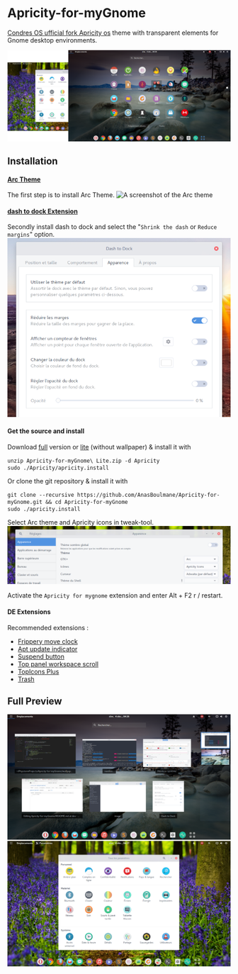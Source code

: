# Apricity-for-myGnome
[Condres OS ufficial fork Apricity os](https://condresos.codelinsoft.it) theme with transparent elements for Gnome desktop environments. 

![A screenshot of the Apricity theme](https://github.com/AnasBoulmane/Apricity-for-myGnome/blob/dev/images/Capture%204.png)

## Installation
#### [Arc Theme](https://github.com/horst3b.rabat.sqli.com/users/sign_in180/arc-theme)
The first step is to install Arc Theme.
![A screenshot of the Arc theme](http://i.imgur.com/Ph5ObOa.png)
#### [dash to dock Extension](https://extensions.gnome.org/extension/307/dash-to-dock/)
Secondly install dash to dock and select the "`Shrink the dash` or `Reduce margins`" option.
![A screenshot of the dash to dock params](https://github.com/AnasBoulmane/Apricity-for-myGnome/blob/dev/images/dash-to-dock.png)
#### Get the source and install
Download [full](https://mega.nz/#!rAQBgb.rabat.sqli.com/users/sign_inCJb!bB3M4GdPdLbfkYULj_JhG1kP-KIEt48Xf_HiFJpdNcU) version or [lite](https://mega.nz/#!vdAGVSgD!1rF9rxzIuyz6C5Biy9p3aUp5YNL_AK2QIKsLWh9Q8XU) (without wallpaper) & install it with

    unzip Apricity-for-myGnome\ Lite.zip -d Apricity
    sudo ./Apricity/apricity.install

Or clone the git repository & install it with

    git clone --recursive https://github.com/AnasBoulmane/Apricity-for-myGnome.git && cd Apricity-for-myGnome
    sudo ./apricity.install
    
Select Arc theme and Apricity icons in tweak-tool.
![A screenshot of tweak-tool](https://github.com/AnasBoulmane/Apricity-for-myGnome/blob/dev/images/Capture%20tweak-tool.png)

Activate the `Apricity for mygnome` extension and enter Alt + F2 r / restart.
#### DE Extensions
Recommended extensions :
- [Frippery move clock](https://extensions.gnome.org/extension/2/move-clock/)
- [Apt update indicator](https://extensions.gnome.org/extension/1139/apt-update-indicator/)
- [Suspend button](https://extensions.gnome.org/extension/826/suspend-button/)
- [Top panel workspace scroll](https://extensions.gnome.org/extension/701/top-panel-workspace-scroll/)
- [TopIcons Plus](https://extensions.gnome.org/extension/1031/topicons/)
- [Trash](https://extensions.gnome.org/extension/48/trash/)

## Full Preview
![A full screenshot of the Apricity theme](https://github.com/AnasBoulmane/Apricity-for-myGnome/blob/dev/images/workspace.png)
![A full screenshot of the Apricity theme](https://github.com/AnasBoulmane/Apricity-for-myGnome/blob/dev/images/Capture%201.png)
